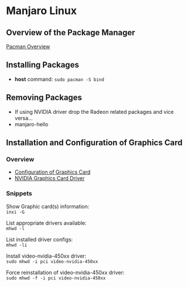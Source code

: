 # Manjaro Linux

## Overview of the Package Manager

[Pacman Overview](https://wiki.manjaro.org/index.php?title=Pacman_Overview)

## Installing Packages

* **host** command: `sudo pacman -S bind`

## Removing Packages

* If using NVIDIA driver drop the Radeon related packages and vice versa...
* manjaro-hello

## Installation and Configuration of Graphics Card

### Overview

* [Configuration of Graphics Card](https://wiki.manjaro.org/Configure_Graphics_Cards)
* [NVIDIA Graphics Card Driver](https://wiki.manjaro.org/index.php?title=Configure_NVIDIA_(non-free)_settings_and_load_them_on_Startup)

### Snippets

Show Graphic card(s) information:  
```inxi -G```

List appropriate drivers available:  
```mhwd -l```

List installed driver configs:  
```mhwd -li```

Install video-nvidia-450xx driver:  
```sudo mhwd -i pci video-nvidia-450xx```

Force reinstallation of video-nvidia-450xx driver:  
```sudo mhwd -f -i pci video-nvidia-450xx```
